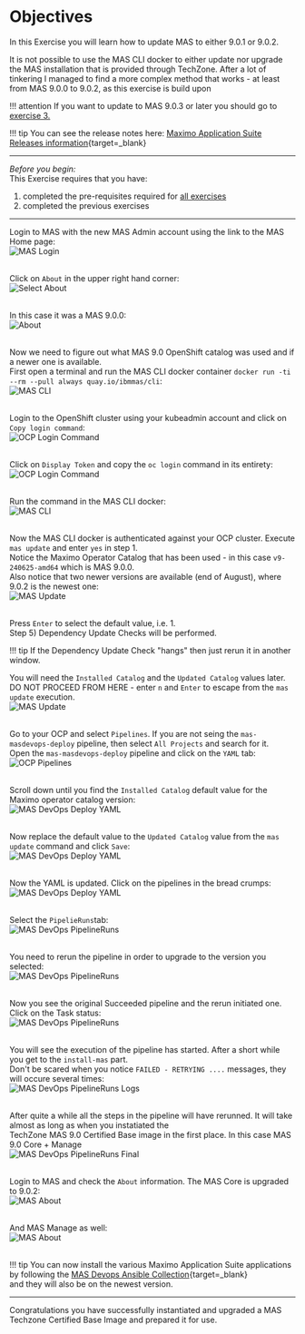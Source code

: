 # Objectives
In this Exercise you will learn how to update MAS to either 9.0.1 or 9.0.2.

It is not possible to use the MAS CLI docker to either update nor upgrade the MAS installation that is provided through TechZone. After a lot of tinkering I managed to find a more complex method that works - at least from MAS 9.0.0 to 9.0.2, as this exercise is build upon</br>

!!! attention
    If you want to update to MAS 9.0.3 or later you should go to [exercise 3.](update_mas.md)</br>


!!! tip
    You can see the release notes here: [Maximo Application Suite Releases information](https://www.ibm.com/support/pages/node/6570601){target=_blank}</br>

---
*Before you begin:*  
This Exercise requires that you have:

1. completed the pre-requisites required for [all exercises](prereqs.md)
2. completed the previous exercises

---

Login to MAS with the new MAS Admin account using the link to the MAS Home page:</br>
![MAS Login](img/mas_upgrade_00.png)</br></br>

Click on `About` in the upper right hand corner:</br>
![Select About](img/mas_upgrade_01.png)</br></br>

In this case it was a MAS 9.0.0:</br>
![About](img/mas_upgrade_02.png)</br></br>

Now we need to figure out what MAS 9.0 OpenShift catalog was used and if a newer one is available.</br>
First open a terminal and run the MAS CLI docker container `docker run -ti --rm --pull always quay.io/ibmmas/cli`:</br>
![MAS CLI](img/mas_upgrade_03.png)</br></br>

Login to the OpenShift cluster using your kubeadmin account and click on `Copy login command`:</br>
![OCP Login Command](img/mas_upgrade_04.png)</br></br>

Click on `Display Token` and copy the `oc login` command in its entirety:</br>
![OCP Login Command](img/mas_upgrade_05.png)</br></br>

Run the command in the MAS CLI docker:</br>
![MAS CLI](img/mas_upgrade_06.png)</br></br>

Now the MAS CLI docker is authenticated against your OCP cluster. Execute `mas update` and enter `yes` in step 1.</br>
Notice the Maximo Operator Catalog that has been used - in this case `v9-240625-amd64` which is MAS 9.0.0.</br>
Also notice that two newer versions are available (end of August), where 9.0.2 is the newest one:</br>
![MAS Update](img/mas_upgrade_07.png)</br></br>

Press `Enter` to select the default value, i.e. 1.</br>
Step 5) Dependency Update Checks will be performed. 

!!! tip
    If the Dependency Update Check "hangs" then just rerun it in another window.</br> 

You will need the `Installed Catalog` and the `Updated Catalog` values later.</br>
DO NOT PROCEED FROM HERE - enter `n` and `Enter` to escape from the `mas update` execution.</br>
![MAS Update](img/mas_upgrade_08.png)</br></br>

Go to your OCP and select `Pipelines`. If you are not seing the `mas-masdevops-deploy` pipeline, then select `All Projects` and search for it.</br>
Open the `mas-masdevops-deploy` pipeline and click on the `YAML` tab:</br>
![OCP Pipelines](img/mas_upgrade_09.png)</br></br>

Scroll down until you find the `Installed Catalog` default value for the Maximo operator catalog version:</br>
![MAS DevOps Deploy YAML](img/mas_upgrade_10.png)</br></br>

Now replace the default value to the `Updated Catalog` value from the `mas update` command and click `Save`:</br>
![MAS DevOps Deploy YAML](img/mas_upgrade_11.png)</br></br>

Now the YAML is updated. Click on the pipelines in the bread crumps:</br>
![MAS DevOps Deploy YAML](img/mas_upgrade_12.png)</br></br>

Select the `PipelieRuns`tab:</br>
![MAS DevOps PipelineRuns](img/mas_upgrade_13.png)</br></br>

You need to rerun the pipeline in order to upgrade to the version you selected:</br>
![MAS DevOps PipelineRuns](img/mas_upgrade_14.png)</br></br>

Now you see the original Succeeded pipeline and the rerun initiated one. Click on the Task status:</br>
![MAS DevOps PipelineRuns](img/mas_upgrade_15.png)</br></br>

You will see the execution of the pipeline has started. After a short while you get to the `install-mas` part.</br> 
Don't be scared when you notice `FAILED - RETRYING ....` messages, they will occure several times:</br>
![MAS DevOps PipelineRuns Logs](img/mas_upgrade_16.png)</br></br>

After quite a while all the steps in the pipeline will have rerunned. It will take almost as long as when you instatiated the</br> 
TechZone MAS 9.0 Certified Base image in the first place. In this case MAS 9.0 Core + Manage</br>
![MAS DevOps PipelineRuns Final](img/mas_upgrade_17.png)</br></br>

Login to MAS and check the `About` information. The MAS Core is upgraded to 9.0.2:</br>
![MAS About](img/mas_upgrade_18.png)</br></br>

And MAS Manage as well:</br>
![MAS About](img/mas_upgrade_19.png)</br></br>


!!! tip
    You can now install the various Maximo Application Suite applications by following the [MAS Devops Ansible Collection](https://ibm-mas.github.io/ansible-devops/){target=_blank}</br> 
    and they will also be on the newest version.</br>


---
Congratulations you have successfully instantiated and upgraded a MAS Techzone Certified Base Image and prepared it for use.</br>
